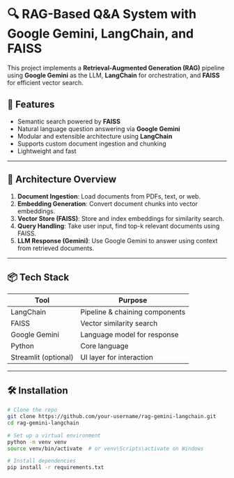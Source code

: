 # 🔍 RAG-Based Q&A System with Google Gemini, LangChain, and FAISS

This project implements a **Retrieval-Augmented Generation (RAG)** pipeline using **Google Gemini** as the LLM, **LangChain** for orchestration, and **FAISS** for efficient vector search.

## 🚀 Features

- Semantic search powered by **FAISS**
- Natural language question answering via **Google Gemini**
- Modular and extensible architecture using **LangChain**
- Supports custom document ingestion and chunking
- Lightweight and fast

---

## 🧠 Architecture Overview

1. **Document Ingestion**: Load documents from PDFs, text, or web.
2. **Embedding Generation**: Convert document chunks into vector embeddings.
3. **Vector Store (FAISS)**: Store and index embeddings for similarity search.
4. **Query Handling**: Take user input, find top-k relevant documents using FAISS.
5. **LLM Response (Gemini)**: Use Google Gemini to answer using context from retrieved documents.

---

## 📦 Tech Stack

| Tool           | Purpose                          |
|----------------|----------------------------------|
| LangChain      | Pipeline & chaining components   |
| FAISS          | Vector similarity search         |
| Google Gemini  | Language model for response      |
| Python         | Core language                    |
| Streamlit (optional) | UI layer for interaction |

---

## 🛠️ Installation

```bash
# Clone the repo
git clone https://github.com/your-username/rag-gemini-langchain.git
cd rag-gemini-langchain

# Set up a virtual environment
python -m venv venv
source venv/bin/activate  # or venv\Scripts\activate on Windows

# Install dependencies
pip install -r requirements.txt
